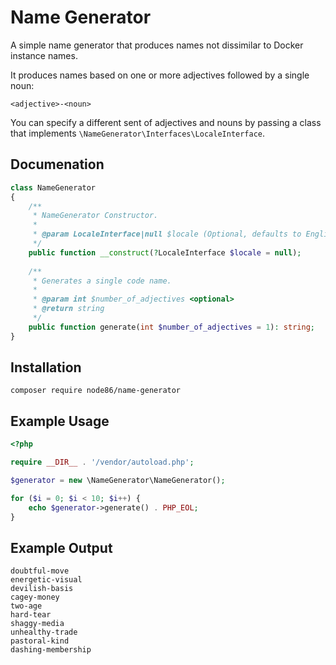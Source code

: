 # Name Generator

A simple name generator that produces names not dissimilar to Docker
instance names.

It produces names based on one or more adjectives followed by a single
noun:

`<adjective>-<noun>`

You can specify a different sent of adjectives and nouns by 
passing a class that implements
`\NameGenerator\Interfaces\LocaleInterface`.

## Documenation

```php
class NameGenerator
{
    /**
     * NameGenerator Constructor.
     *
     * @param LocaleInterface|null $locale (Optional, defaults to English)
     */
    public function __construct(?LocaleInterface $locale = null);
         
    /**
     * Generates a single code name.
     * 
     * @param int $number_of_adjectives <optional>
     * @return string
     */
    public function generate(int $number_of_adjectives = 1): string;
}
``` 
## Installation

```shell
composer require node86/name-generator
```

## Example Usage

```php
<?php

require __DIR__ . '/vendor/autoload.php';

$generator = new \NameGenerator\NameGenerator();

for ($i = 0; $i < 10; $i++) {
    echo $generator->generate() . PHP_EOL;
}
```

## Example Output

```text
doubtful-move
energetic-visual
devilish-basis
cagey-money
two-age
hard-tear
shaggy-media
unhealthy-trade
pastoral-kind
dashing-membership
```
